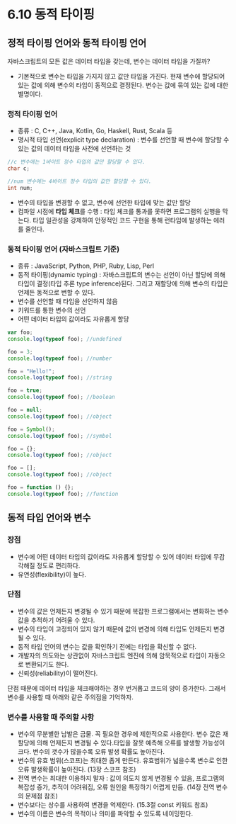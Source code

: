 # 6.10 동적 타이핑

## 정적 타이핑 언어와 동적 타이핑 언어

자바스크립트의 모든 값은 데이터 타입을 갖는데, 변수는 데이터 타입을 가질까?

- 기본적으로 변수는 타입을 가지지 않고 값만 타입을 가진다. 현재 변수에 할당되어 있는 값에 의해 변수의 타입이 동적으로 결정된다. 변수는 값에 묶여 있는 값에 대한 별명이다.

### 정적 타이핑 언어

- 종류 : C, C++, Java, Kotlin, Go, Haskell, Rust, Scala 등
- 명시적 타입 선언(explicit type declaration) : 변수를 선언할 때 변수에 할당할 수 있는 값의 데이터 타입을 사전에 선언하는 것

```c
//c 변수에는 1바이트 정수 타입의 값만 할당할 수 있다.
char c;

//num 변수에는 4바이트 정수 타입의 값만 할당할 수 있다.
int num;
```

- 변수의 타입을 변경할 수 없고, 변수에 선언한 타입에 맞는 값만 할당
- 컴파일 시점에 <strong>타입 체크</strong>를 수행 : 타입 체크를 통과를 못하면 프로그램의 실행을 막는다. 타입 일관성을 강제하여 안정적인 코드 구현을 통해 런타임에 발생하는 에러를 줄인다.

### 동적 타이핑 언어 (자바스크립트 기준)

- 종류 : JavaScript, Python, PHP, Ruby, Lisp, Perl
- 동적 타이핑(dynamic typing) : 자바스크립트의 변수는 선언이 아닌 할당에 의해 타입이 결정(타입 추론 type inference)된다. 그리고 재할당에 의해 변수의 타입은 언제든 동적으로 변할 수 있다.
- 변수를 선언할 때 타입을 선언하지 않음
- 키워드를 통한 변수의 선언
- 어떤 데이터 타입의 값이라도 자유롭게 할당

```js
var foo;
console.log(typeof foo); //undefined

foo = 3;
console.log(typeof foo); //number

foo = "Hello!";
console.log(typeof foo); //string

foo = true;
console.log(typeof foo); //boolean

foo = null;
console.log(typeof foo); //object

foo = Symbol();
console.log(typeof foo); //symbol

foo = {};
console.log(typeof foo); //object

foo = [];
console.log(typeof foo); //object

foo = function () {};
console.log(typeof foo); //function
```

## 동적 타입 언어와 변수

### 장점

- 변수에 어떤 데이터 타입의 값이라도 자유롭게 할당할 수 있어 데이터 타입에 무감각해질 정도로 편리하다.
- 유연성(flexibility)이 높다.

### 단점

- 변수의 값은 언제든지 변경될 수 있기 때문에 복잡한 프로그램에서는 변화하는 변수 값을 추적하기 어려울 수 있다.
- 변수의 타입이 고정되어 있지 않기 때문에 값의 변경에 의해 타입도 언제든지 변경될 수 있다.
- 동적 타입 언어의 변수는 값을 확인하기 전에는 타입을 확신할 수 없다.
- 개발자의 의도와는 상관없이 자바스크립트 엔진에 의해 암묵적으로 타입이 자동으로 변환되기도 한다.
- 신뢰성(reliability)이 떨어진다.

단점 때문에 데이터 타입을 체크해야하는 경우 번거롭고 코드의 양이 증가한다. 그래서 변수를 사용할 때 아래와 같은 주의점을 기억하자.

### 변수를 사용할 때 주의할 사항

- 변수의 무분별한 남발은 금물. 꼭 필요한 경우에 제한적으로 사용한다. 변수 값은 재할당에 의해 언제든지 변경될 수 있다.타입을 잘못 예측해 오류를 발생할 가능성이 크다. 변수의 갯수가 많을수록 오류 발생 확률도 높아진다.
- 변수의 유효 범위(스코프)는 최대한 좁게 만든다. 유효범위가 넓을수록 변수로 인한 오류 발생확률이 높아진다. (13장 스코프 참조)
- 전역 변수는 최대한 이용하지 말자 : 값이 의도치 않게 변경될 수 있음, 프로그램의 복잡성 증가, 추적이 어려워짐, 오류 원인을 특정하기 어렵게 만듬. (14장 전역 변수의 문제점 참조)
- 변수보다는 상수를 사용하여 변경을 억제한다. (15.3절 const 키워드 참조)
- 변수의 이름은 변수의 목적이나 의미를 파악할 수 있도록 네이밍한다.
